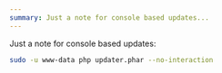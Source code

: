 ```yaml
---
summary: Just a note for console based updates...
---
```


Just a note for console based updates:

```bash
sudo -u www-data php updater.phar --no-interaction
```
